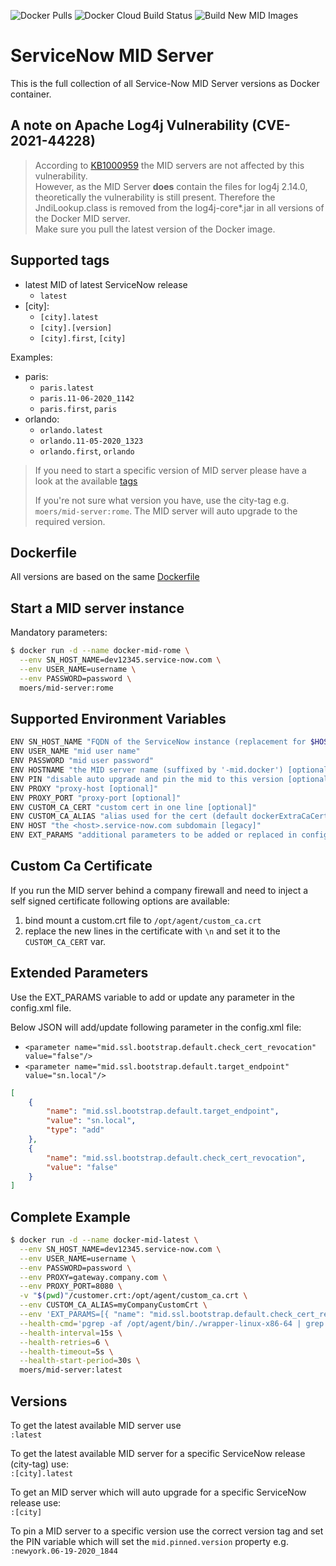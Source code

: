 ![Docker Pulls](https://img.shields.io/docker/pulls/moers/mid-server?style=flat-square) ![Docker Cloud Build Status](https://img.shields.io/docker/cloud/build/moers/mid-server?style=flat-square) ![Build New MID Images](https://github.com/bmoers/docker-mid-server/workflows/Build%20New%20MID%20Images/badge.svg)


# ServiceNow MID Server

This is the full collection of all Service-Now MID Server versions as Docker container.

## A note on Apache Log4j Vulnerability (CVE-2021-44228)

> According to [KB1000959](https://support.servicenow.com/kb?id=kb_article_view&sysparm_article=KB1000959) the MID servers are not affected by this vulnerability.  
> However, as the MID Server **does** contain the files for log4j 2.14.0, theoretically the vulnerability is still present.
> Therefore the JndiLookup.class is removed from the log4j-core*.jar in all versions of the Docker MID server.  
> Make sure you pull the latest version of the Docker image.

## Supported tags

* latest MID of latest ServiceNow release
  * `latest`
* [city]:
  * `[city].latest`
  * `[city].[version]`
  * `[city].first`, `[city]`

Examples:

* paris:
  * `paris.latest`
  * `paris.11-06-2020_1142`
  * `paris.first`, `paris`
* orlando:
  * `orlando.latest`
  * `orlando.11-05-2020_1323`
  * `orlando.first`, `orlando`

> If you need to start a specific version of MID server please have a look at the available [tags](https://hub.docker.com/r/moers/mid-server/tags)  
> 
> If you're not sure what version you have, use the city-tag e.g. `moers/mid-server:rome`. The MID server will auto upgrade to the required version.

## Dockerfile

All versions are based on the same [Dockerfile](https://github.com/bmoers/docker-mid-server/blob/master/docker/Dockerfile)

## Start a MID server instance

Mandatory parameters:

```bash
$ docker run -d --name docker-mid-rome \
  --env SN_HOST_NAME=dev12345.service-now.com \
  --env USER_NAME=username \
  --env PASSWORD=password \
  moers/mid-server:rome
```

## Supported Environment Variables

```bash
ENV SN_HOST_NAME "FQDN of the ServiceNow instance (replacement for $HOST)"
ENV USER_NAME "mid user name"
ENV PASSWORD "mid user password"
ENV HOSTNAME "the MID server name (suffixed by '-mid.docker') [optional]"
ENV PIN "disable auto upgrade and pin the mid to this version [optional]"
ENV PROXY "proxy-host [optional]"
ENV PROXY_PORT "proxy-port [optional]"
ENV CUSTOM_CA_CERT "custom cert in one line [optional]"
ENV CUSTOM_CA_ALIAS "alias used for the cert (default dockerExtraCaCerts) [optional]"
ENV HOST "the <host>.service-now.com subdomain [legacy]"
ENV EXT_PARAMS "additional parameters to be added or replaced in config.xml"
```

## Custom Ca Certificate

If you run the MID server behind a company firewall and need to inject a self signed certificate following options are available:

1. bind mount a custom.crt file to `/opt/agent/custom_ca.crt`
2. replace the new lines in the certificate with `\n` and set it to the `CUSTOM_CA_CERT` var.

## Extended Parameters

Use the EXT_PARAMS variable to add or update any parameter in the config.xml file.

Below JSON will add/update following parameter in the config.xml file:

* `<parameter name="mid.ssl.bootstrap.default.check_cert_revocation" value="false"/>`
* `<parameter name="mid.ssl.bootstrap.default.target_endpoint" value="sn.local"/>`

```json
[
    {
        "name": "mid.ssl.bootstrap.default.target_endpoint",
        "value": "sn.local",
        "type": "add"
    },
    {
        "name": "mid.ssl.bootstrap.default.check_cert_revocation",
        "value": "false"
    }
]
```

## Complete Example

```bash
$ docker run -d --name docker-mid-latest \
  --env SN_HOST_NAME=dev12345.service-now.com \
  --env USER_NAME=username \
  --env PASSWORD=password \
  --env PROXY=gateway.company.com \
  --env PROXY_PORT=8080 \
  -v "$(pwd)"/customer.crt:/opt/agent/custom_ca.crt \
  --env CUSTOM_CA_ALIAS=myCompanyCustomCrt \
  --env 'EXT_PARAMS=[{ "name": "mid.ssl.bootstrap.default.check_cert_revocation", "value": "false", "type":"update" }]' \
  --health-cmd='pgrep -af /opt/agent/bin/./wrapper-linux-x86-64 | grep `cat /opt/agent/work/mid.pid` || exit 1' \
  --health-interval=15s \
  --health-retries=6 \
  --health-timeout=5s \
  --health-start-period=30s \
  moers/mid-server:latest
```


## Versions

To get the latest available MID server use \
`:latest`

To get the latest available MID server for a specific ServiceNow release (city-tag)  use: \
`:[city].latest`

To get an MID server which will auto upgrade for a specific ServiceNow release use: \
`:[city]`

To pin a MID server to a specific version use the correct version tag and set the PIN  variable which will set the `mid.pinned.version` property e.g. \
`:newyork.06-19-2020_1844`
